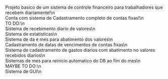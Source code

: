Projeto basico de um sistema de controle financeiro para trabalhadores que recebem diariamente!\n <br />Conta com sistema de Cadastramento completo de contas fixas!\n <br />TO DO:\n <br />  Sistema de recebimento diario de valores\n <br />  Sistema de estatisticas\n <br />  Sistema de da e mes para abatimento dos valores\n <br />  Cadastramento de datas de vencimentos de contas fixas\n <br />  Sistema de cadastramento de gastos diarios com abatimento no valores recebidos diarios\n <br />  Sistemas de mes para reinicio automatico do DB ao fim do mes\n <br />MAYBE TO DO:\n <br />  Sistema de GUI\n <br />
